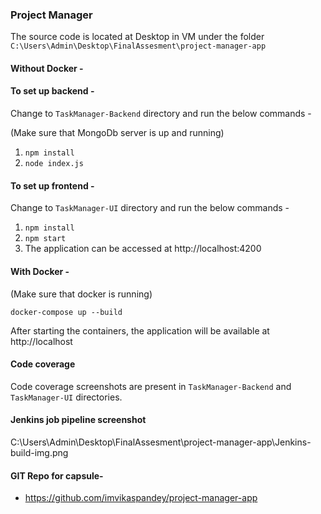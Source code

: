 ### Project Manager


The source code is located at Desktop in VM under the folder `C:\Users\Admin\Desktop\FinalAssesment\project-manager-app`

#### Without Docker -

#### To set up backend -

Change to `TaskManager-Backend` directory and run the below commands -

(Make sure that MongoDb server is up and running)
1. `npm install`
2. `node index.js`

#### To set up frontend -

Change to `TaskManager-UI` directory and run the below commands -

1. `npm install`
2. `npm start`
3. The application can be accessed at http://localhost:4200

#### With Docker -

(Make sure that docker is running)

`docker-compose up --build`

After starting the containers, the application will be available at http://localhost

#### Code coverage
Code coverage screenshots are present in `TaskManager-Backend` and `TaskManager-UI` directories.

#### Jenkins job pipeline screenshot
C:\Users\Admin\Desktop\FinalAssesment\project-manager-app\Jenkins-build-img.png

#### GIT Repo for capsule-

- https://github.com/imvikaspandey/project-manager-app
